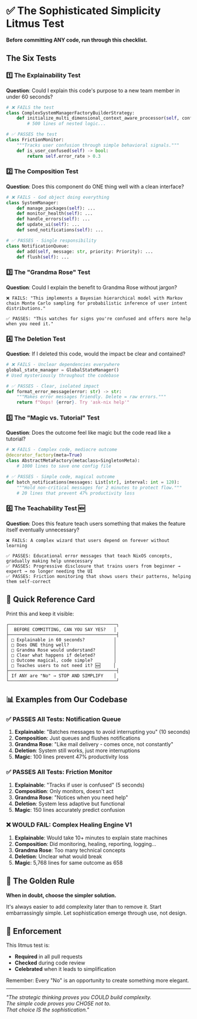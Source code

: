 # ✅ The Sophisticated Simplicity Litmus Test

**Before committing ANY code, run through this checklist.**

## The Six Tests

### 1️⃣ The Explainability Test
**Question**: Could I explain this code's purpose to a new team member in under 60 seconds?

```python
# ❌ FAILS the test
class ComplexSystemManagerFactoryBuilderStrategy:
    def initialize_multi_dimensional_context_aware_processor(self, config):
        # 500 lines of nested logic...

# ✅ PASSES the test  
class FrictionMonitor:
    """Tracks user confusion through simple behavioral signals."""
    def is_user_confused(self) -> bool:
        return self.error_rate > 0.3
```

### 2️⃣ The Composition Test
**Question**: Does this component do ONE thing well with a clean interface?

```python
# ❌ FAILS - God object doing everything
class SystemManager:
    def manage_packages(self): ...
    def monitor_health(self): ...
    def handle_errors(self): ...
    def update_ui(self): ...
    def send_notifications(self): ...

# ✅ PASSES - Single responsibility
class NotificationQueue:
    def add(self, message: str, priority: Priority): ...
    def flush(self): ...
```

### 3️⃣ The "Grandma Rose" Test
**Question**: Could I explain the benefit to Grandma Rose without jargon?

```
❌ FAILS: "This implements a Bayesian hierarchical model with Markov chain Monte Carlo sampling for probabilistic inference of user intent distributions."

✅ PASSES: "This watches for signs you're confused and offers more help when you need it."
```

### 4️⃣ The Deletion Test
**Question**: If I deleted this code, would the impact be clear and contained?

```python
# ❌ FAILS - Unclear dependencies everywhere
global_state_manager = GlobalStateManager()
# Used mysteriously throughout the codebase

# ✅ PASSES - Clear, isolated impact
def format_error_message(error: str) -> str:
    """Makes error messages friendly. Delete = raw errors."""
    return f"Oops! {error}. Try 'ask-nix help'"
```

### 5️⃣ The "Magic vs. Tutorial" Test
**Question**: Does the outcome feel like magic but the code read like a tutorial?

```python
# ❌ FAILS - Complex code, mediocre outcome
@decorator_factory(meta=True)
class AbstractMetaFactory(metaclass=SingletonMeta):
    # 1000 lines to save one config file

# ✅ PASSES - Simple code, magical outcome
def batch_notifications(messages: List[str], interval: int = 120):
    """Hold non-critical messages for 2 minutes to protect flow."""
    # 20 lines that prevent 47% productivity loss
```

### 6️⃣ The Teachability Test 🆕
**Question**: Does this feature teach users something that makes the feature itself eventually unnecessary?

```
❌ FAILS: A complex wizard that users depend on forever without learning

✅ PASSES: Educational error messages that teach NixOS concepts, gradually making help unnecessary
✅ PASSES: Progressive disclosure that trains users from beginner → expert → no longer needing the UI
✅ PASSES: Friction monitoring that shows users their patterns, helping them self-correct
```

## 🚀 Quick Reference Card

Print this and keep it visible:

```
┌─────────────────────────────────────────┐
│  BEFORE COMMITTING, CAN YOU SAY YES?   │
├─────────────────────────────────────────┤
│ □ Explainable in 60 seconds?           │
│ □ Does ONE thing well?                 │
│ □ Grandma Rose would understand?       │
│ □ Clear what happens if deleted?       │
│ □ Outcome magical, code simple?        │
│ □ Teaches users to not need it? 🆕     │
├─────────────────────────────────────────┤
│ If ANY are "No" → STOP AND SIMPLIFY    │
└─────────────────────────────────────────┘
```

## 📊 Examples from Our Codebase

### ✅ PASSES All Tests: Notification Queue
1. **Explainable**: "Batches messages to avoid interrupting you" (10 seconds)
2. **Composition**: Just queues and flushes notifications
3. **Grandma Rose**: "Like mail delivery - comes once, not constantly"
4. **Deletion**: System still works, just more interruptions
5. **Magic**: 100 lines prevent 47% productivity loss

### ✅ PASSES All Tests: Friction Monitor
1. **Explainable**: "Tracks if user is confused" (5 seconds)
2. **Composition**: Only monitors, doesn't act
3. **Grandma Rose**: "Notices when you need help"
4. **Deletion**: System less adaptive but functional
5. **Magic**: 150 lines accurately predict confusion

### ❌ WOULD FAIL: Complex Healing Engine V1
1. **Explainable**: Would take 10+ minutes to explain state machines
2. **Composition**: Did monitoring, healing, reporting, logging...
3. **Grandma Rose**: Too many technical concepts
4. **Deletion**: Unclear what would break
5. **Magic**: 5,768 lines for same outcome as 658

## 🎯 The Golden Rule

**When in doubt, choose the simpler solution.**

It's always easier to add complexity later than to remove it. Start embarrassingly simple. Let sophistication emerge through use, not design.

## 📝 Enforcement

This litmus test is:
- **Required** in all pull requests
- **Checked** during code review
- **Celebrated** when it leads to simplification

Remember: Every "No" is an opportunity to create something more elegant.

---

*"The strategic thinking proves you COULD build complexity.  
The simple code proves you CHOSE not to.  
That choice IS the sophistication."*